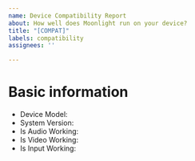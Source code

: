 ```yaml
---
name: Device Compatibility Report
about: How well does Moonlight run on your device?
title: "[COMPAT]"
labels: compatibility
assignees: ''

---
```


# Basic information

* Device Model: 
* System Version: 
* Is Audio Working: 
* Is Video Working: 
* Is Input Working:
